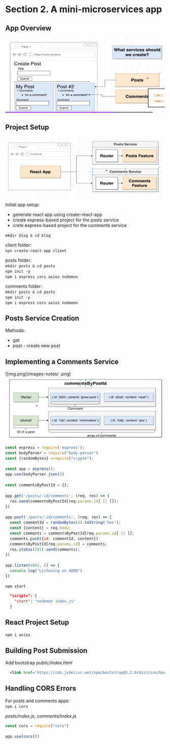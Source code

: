 # Section 2. A mini-microservices app

## App Overview

![img.png](images-notes/app-overview-1.png)

## Project Setup
![img.png](images-notes/project-setup-1.png)

Initial app setup:
- generate react app using create-react-app  
- create express-based project for the posts service
- crete express-based project for the comments service 

`mkdir blog & cd blog`  

client folder:  
`npx create-react-app client`  

posts folder:  
`mkdir posts & cd posts`  
`npm init -y`  
`npm i express cors axios nodemon`  

comments folder:  
`mkdir posts & cd posts`  
`npm init -y`  
`npm i express cors axios nodemon`  

## Posts Service Creation
Methods:
- get
- post - create new post

## Implementing a Comments Service
![img.png](images-notes/ .png)
![img.png](images-notes/comments-service-2.png)


```js
const express = require('express');
const bodyParser = require("body-parser")
const {randomBytes} =require("crypto");

const app = express();
app.use(bodyParser.json())

const commentsByPostId = {};

app.get('/posts/:id/comments', (req, res) => {
  res.send(commentsByPostId[req.params.id] || []);
})

app.post('/posts/:id/comments', (req, res) => {
  const commentId = randomBytes(4).toString('hex');
  const {content} = req.body;
  const comments = commentsByPostId[req.params.id] || [];
  comments.push({id: commentId, content})
  commentsByPostId[req.params.id] = comments;
  res.status(201).send(comments);
})

app.listen(4001, () => {
  console.log("Listening on 4000")
})
```
`npm start`

```json
  "scripts": {
    "start": "nodemon index.js"
  }
```

## React Project Setup
`npm i axios`

## Building Post Submission

Add bootstrap
_public/index.html_
```html
  <link href="https://cdn.jsdelivr.net/npm/bootstrap@5.2.0/dist/css/bootstrap.min.css" rel="stylesheet" integrity="sha384-gH2yIJqKdNHPEq0n4Mqa/HGKIhSkIHeL5AyhkYV8i59U5AR6csBvApHHNl/vI1Bx" crossorigin="anonymous">
```

## Handling CORS Errors
For posts and comments apps:  
`npm i cors`  

_posts/index.js_, _comments/index.js_  
```js
const cors = require("cors")

app.use(cors())
```
